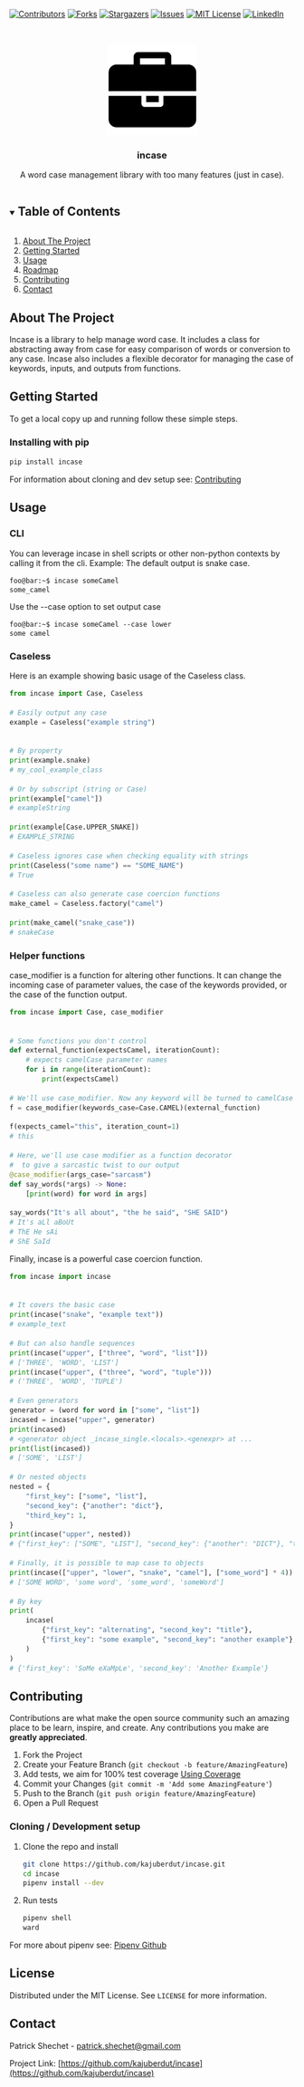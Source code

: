 <!--
*** Thanks for checking out the Best-README-Template. If you have a suggestion
*** that would make this better, please fork the repo and create a pull request
*** or simply open an issue with the tag "enhancement".
*** Thanks again! Now go create something AMAZING! :D
***
***
***
*** To avoid retyping too much info. Do a search and replace for the following:
*** kajuberdut, incase, twitter_handle, patrick.shechet@gmail.com, incase, String functions in pure Python
-->



<!-- PROJECT SHIELDS -->
<!--
*** I'm using markdown "reference style" links for readability.
*** Reference links are enclosed in brackets [ ] instead of parentheses ( ).
*** See the bottom of this document for the declaration of the reference variables
*** for contributors-url, forks-url, etc. This is an optional, concise syntax you may use.
*** https://www.markdownguide.org/basic-syntax/#reference-style-links
-->
[![Contributors][contributors-shield]][contributors-url]
[![Forks][forks-shield]][forks-url]
[![Stargazers][stars-shield]][stars-url]
[![Issues][issues-shield]][issues-url]
[![MIT License][license-shield]][license-url]
[![LinkedIn][linkedin-shield]][linkedin-url]



<!-- PROJECT LOGO -->
<br />
<p align="center">
  <a href="https://github.com/kajuberdut/incase">
    <img src="https://raw.githubusercontent.com/kajuberdut/incase/main/images/icon.svg" alt="icon" width="160" height="160">
  </a>

  <h3 align="center">incase</h3>

  <p align="center">
    A word case management library with too many features (just in case).
  </p>
</p>



<!-- TABLE OF CONTENTS -->
<details open="open">
  <summary><h2 style="display: inline-block">Table of Contents</h2></summary>
  <ol>
    <li>
      <a href="#about-the-project">About The Project</a>
    </li>
    <li>
      <a href="#getting-started">Getting Started</a>
    </li>
    <li><a href="#usage">Usage</a>
    </li>
    <li><a href="#roadmap">Roadmap</a></li>
    <li><a href="#contributing">Contributing</a></li>
    <!-- <li><a href="#license">License</a></li> -->
    <li><a href="#contact">Contact</a></li>
  </ol>
</details>



<!-- ABOUT THE PROJECT -->
## About The Project

Incase is a library to help manage word case. It includes a class for abstracting away from case for easy comparison of words or conversion to any case.
Incase also includes a flexible decorator for managing the case of keywords, inputs, and outputs from functions.


<!-- GETTING STARTED -->
## Getting Started

To get a local copy up and running follow these simple steps.

### Installing with pip

  ```sh
  pip install incase
  ```

For information about cloning and dev setup see: [Contributing](#Contributing)


<!-- USAGE EXAMPLES -->
## Usage

### CLI
You can leverage incase in shell scripts or other non-python contexts by calling it from the cli.
Example:
The default output is snake case.
``` shell
foo@bar:~$ incase someCamel
some_camel
```

Use the --case option to set output case
``` shell
foo@bar:~$ incase someCamel --case lower
some camel
```

### Caseless
Here is an example showing basic usage of the Caseless class.

```python
from incase import Case, Caseless

# Easily output any case
example = Caseless("example string")


# By property
print(example.snake)
# my_cool_example_class

# Or by subscript (string or Case)
print(example["camel"])
# exampleString

print(example[Case.UPPER_SNAKE])
# EXAMPLE_STRING

# Caseless ignores case when checking equality with strings
print(Caseless("some name") == "SOME_NAME")
# True

# Caseless can also generate case coercion functions
make_camel = Caseless.factory("camel")

print(make_camel("snake_case"))
# snakeCase

```

### Helper functions

case_modifier is a function for altering other functions. It can change the incoming case of parameter values, the case of the keywords provided, or the case of the function output.
```python
from incase import Case, case_modifier


# Some functions you don't control
def external_function(expectsCamel, iterationCount):
    # expects camelCase parameter names
    for i in range(iterationCount):
        print(expectsCamel)

# We'll use case_modifier. Now any keyword will be turned to camelCase
f = case_modifier(keywords_case=Case.CAMEL)(external_function)

f(expects_camel="this", iteration_count=1)
# this

# Here, we'll use case modifier as a function decorator
#  to give a sarcastic twist to our output
@case_modifier(args_case="sarcasm")
def say_words(*args) -> None:
    [print(word) for word in args]

say_words("It's all about", "the he said", "SHE SAID")
# It's aLl aBoUt
# ThE He sAi
# ShE SaId

```

Finally, incase is a powerful case coercion function.
```python
from incase import incase


# It covers the basic case
print(incase("snake", "example text"))
# example_text

# But can also handle sequences
print(incase("upper", ["three", "word", "list"]))
# ['THREE', 'WORD', 'LIST']
print(incase("upper", ("three", "word", "tuple")))
# ('THREE', 'WORD', 'TUPLE')

# Even generators
generator = (word for word in ["some", "list"])
incased = incase("upper", generator)
print(incased)
# <generator object _incase_single.<locals>.<genexpr> at ...
print(list(incased))
# ['SOME', 'LIST']

# Or nested objects
nested = {
    "first_key": ["some", "list"],
    "second_key": {"another": "dict"},
    "third_key": 1,
}
print(incase("upper", nested))
# {"first_key": ["SOME", "LIST"], "second_key": {"another": "DICT"}, "third_key": 1}

# Finally, it is possible to map case to objects
print(incase(["upper", "lower", "snake", "camel"], ["some_word"] * 4))
# ['SOME WORD', 'some word', 'some_word', 'someWord']

# By key
print(
    incase(
        {"first_key": "alternating", "second_key": "title"},
        {"first_key": "some example", "second_key": "another example"},
    )
)
# {'first_key': 'SoMe eXaMpLe', 'second_key': 'Another Example'}

```


<!-- CONTRIBUTING -->
## Contributing

Contributions are what make the open source community such an amazing place to be learn, inspire, and create. Any contributions you make are **greatly appreciated**.

1. Fork the Project
2. Create your Feature Branch (`git checkout -b feature/AmazingFeature`)
3. Add tests, we aim for 100% test coverage [Using Coverage](https://coverage.readthedocs.io/en/coverage-5.3.1/#using-coverage-py)
4. Commit your Changes (`git commit -m 'Add some AmazingFeature'`)
5. Push to the Branch (`git push origin feature/AmazingFeature`)
6. Open a Pull Request

### Cloning / Development setup
1. Clone the repo and install
    ```sh
    git clone https://github.com/kajuberdut/incase.git
    cd incase
    pipenv install --dev
    ```
2. Run tests
    ```sh
    pipenv shell
    ward
    ```
  For more about pipenv see: [Pipenv Github](https://github.com/pypa/pipenv)



<!-- LICENSE -->
## License

Distributed under the MIT License. See `LICENSE` for more information.


<!-- CONTACT -->
## Contact

Patrick Shechet - patrick.shechet@gmail.com

Project Link: [https://github.com/kajuberdut/incase](https://github.com/kajuberdut/incase)




<!-- MARKDOWN LINKS & IMAGES -->
<!-- https://www.markdownguide.org/basic-syntax/#reference-style-links -->
[contributors-shield]: https://img.shields.io/github/contributors/kajuberdut/incase.svg?style=for-the-badge
[contributors-url]: https://github.com/kajuberdut/incase/graphs/contributors
[forks-shield]: https://img.shields.io/github/forks/kajuberdut/incase.svg?style=for-the-badge
[forks-url]: https://github.com/kajuberdut/incase/network/members
[stars-shield]: https://img.shields.io/github/stars/kajuberdut/incase.svg?style=for-the-badge
[stars-url]: https://github.com/kajuberdut/incase/stargazers
[issues-shield]: https://img.shields.io/github/issues/kajuberdut/incase.svg?style=for-the-badge
[issues-url]: https://github.com/kajuberdut/incase/issues
[license-shield]: https://img.shields.io/badge/License-MIT-orange.svg?style=for-the-badge
[license-url]: https://github.com/kajuberdut/incase/blob/main/LICENSE
[linkedin-shield]: https://img.shields.io/badge/-LinkedIn-black.svg?style=for-the-badge&logo=linkedin&colorB=555
[linkedin-url]: https://www.linkedin.com/in/patrick-shechet
